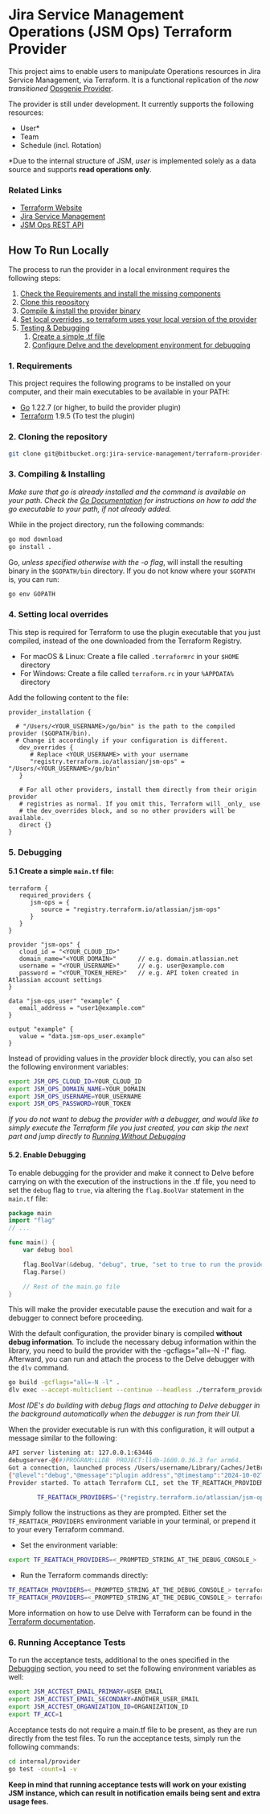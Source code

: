 # Jira Service Management Operations (JSM Ops) Terraform Provider

This project aims to enable users to manipulate Operations resources in Jira Service Management, via Terraform.
It is a functional replication of the _now transitioned_ [Opsgenie Provider](https://github.com/opsgenie/terraform-provider-opsgenie).

The provider is still under development. It currently supports the following resources:

* User\*
* Team
* Schedule (incl. Rotation)

\*Due to the internal structure of JSM, _user_ is implemented solely as a data source and supports **read operations only**.

### Related Links

- [Terraform Website](https://www.terraform.io)
- [Jira Service Management](https://www.atlassian.com/software/jira/service-management?tab=it-operations)
- [JSM Ops REST API](https://developer.atlassian.com/cloud/jira/service-desk-ops/rest/v2/intro/)

## How To Run Locally

The process to run the provider in a local environment requires the following steps:

1. [Check the Requirements and install the missing components](#1-requirements)
2. [Clone this repository](#2-cloning-the-repository)
3. [Compile & install the provider binary](#3-compiling--installing)
4. [Set local overrides, so terraform uses your local version of the provider](#4-setting-local-overrides)
5. [Testing & Debugging](#5-testing--debugging)
   1. [Create a simple .tf file](#51-create-a-simple-maintf-file)
   2. [Configure Delve and the development environment for debugging](#52-debugging)

### 1. Requirements

This project requires the following programs to be installed on your computer, and their main executables to be 
available in your PATH:

-	[Go](https://golang.org/doc/install) 1.22.7 (or higher, to build the provider plugin)
-	[Terraform](https://www.terraform.io/downloads.html) 1.9.5 (To test the plugin)


### 2. Cloning the repository

```bash
git clone git@bitbucket.org:jira-service-management/terraform-provider-jsm-ops.git
```

### 3. Compiling & Installing
_Make sure that go is already installed and the command is available on your path.
Check the [Go Documentation](https://go.dev/wiki/SettingGOPATH) for instructions on how to add the 
go executable to your path, if not already added._

While in the project directory, run the following commands:

```bash
go mod download
go install .
```
Go, _unless specified otherwise with the -o flag_, will install the resulting binary in the `$GOPATH/bin` directory.
If you do not know where your `$GOPATH` is, you can run:
```bash
go env GOPATH
```

### 4. Setting local overrides
This step is required for Terraform to use the plugin executable that you just compiled, 
instead of the one downloaded from the Terraform Registry.

* For macOS & Linux: Create a file called `.terraformrc` in your `$HOME` directory
* For Windows: Create a file called `terraform.rc` in your `%APPDATA%` directory

Add the following content to the file:

```hcl
provider_installation {
  
  # "/Users/<YOUR_USERNAME>/go/bin" is the path to the compiled provider ($GOPATH/bin).
  # Change it accordingly if your configuration is different.
   dev_overrides {
      # Replace <YOUR_USERNAME> with your username
      "registry.terraform.io/atlassian/jsm-ops" = "/Users/<YOUR_USERNAME>/go/bin"
   }

   # For all other providers, install them directly from their origin provider
   # registries as normal. If you omit this, Terraform will _only_ use
   # the dev_overrides block, and so no other providers will be available.
   direct {}
}
```

### 5. Debugging

#### 5.1 Create a simple `main.tf` file:

   ```hcl
   terraform {
      required_providers {
         jsm-ops = {
            source = "registry.terraform.io/atlassian/jsm-ops"
         }
      }
   }
   
   provider "jsm-ops" {
      cloud_id = "<YOUR_CLOUD_ID>"
      domain_name="<YOUR_DOMAIN>"      // e.g. domain.atlassian.net
      username = "<YOUR_USERNAME>"     // e.g. user@example.com
      password = "<YOUR_TOKEN_HERE>"   // e.g. API token created in Atlassian account settings
   }
   
   data "jsm-ops_user" "example" {
      email_address = "user1@example.com"
   }
   
   output "example" {
      value = "data.jsm-ops_user.example"
   }
   ```

Instead of providing values in the _provider_ block directly, you can also set the following environment variables:

```bash
export JSM_OPS_CLOUD_ID=YOUR_CLOUD_ID
export JSM_OPS_DOMAIN_NAME=YOUR_DOMAIN
export JSM_OPS_USERNAME=YOUR_USERNAME
export JSM_OPS_PASSWORD=YOUR_TOKEN
```

_If you do not want to debug the provider with a debugger, and would like to simply execute the Terraform file you 
just created, you can skip the next part and jump directly to [Running Without Debugging](#53-running-without-debugging)_

#### 5.2. Enable Debugging

To enable debugging for the provider and make it connect to Delve before carrying on with the execution of the 
instructions in the .tf file, you need to set the `debug` flag to `true`, via altering the `flag.BoolVar` statement in 
the `main.tf` file:

```go
package main
import "flag"
// ...

func main() {
	var debug bool

	flag.BoolVar(&debug, "debug", true, "set to true to run the provider with support for debuggers like delve")
	flag.Parse()

	// Rest of the main.go file
}
```
This will make the provider executable pause the execution and wait for a debugger to connect before proceeding.

With the default configuration, the provider binary is compiled **without debug information**. 
To include the necessary debug information within the library, you need to build the provider with the 
-gcflags="all=-N -l" flag. Afterward, you can run and attach the process to the Delve debugger with the `dlv` command.

```bash
go build -gcflags="all=-N -l" .
dlv exec --accept-multiclient --continue --headless ./terraform_provider_jsm_ops -- -debug
```
_Most IDE's do building with debug flags and attaching to Delve debugger in the background automatically when the 
debugger is run from their UI._

When the provider executable is run with this configuration, it will output a message similar to the following:

```bash
API server listening at: 127.0.0.1:63446
debugserver-@(#)PROGRAM:LLDB  PROJECT:lldb-1600.0.36.3 for arm64.
Got a connection, launched process /Users/username/Library/Caches/JetBrains/GoLand2024.2/tmp/GoLand/___go_build_github_com_atlassian_terraform_provider_jsm_ops (pid = 47822).
{"@level":"debug","@message":"plugin address","@timestamp":"2024-10-02T00:03:48.057576+03:00","address":"/var/folders/5n/wcvl0l8d4nx15qz3jy9jn7wh0000gn/T/plugin3023012805","network":"unix"}
Provider started. To attach Terraform CLI, set the TF_REATTACH_PROVIDERS environment variable with the following:

        TF_REATTACH_PROVIDERS='{"registry.terraform.io/atlassian/jsm-ops":{"Protocol":"grpc","ProtocolVersion":6,"Pid":47822,"Test":true,"Addr":{"Network":"unix","String":"/var/folders/5n/wcvl0l8d4nx15qz3jy9jn7wh0000gn/T/plugin3023012805"}}}'
```

Simply follow the instructions as they are prompted. Either set the `TF_REATTACH_PROVIDERS` environment variable in 
your terminal, or prepend it to your every Terraform command.

* Set the environment variable:
```bash
export TF_REATTACH_PROVIDERS=<_PROMPTED_STRING_AT_THE_DEBUG_CONSOLE_>
```

* Run the Terraform commands directly:
```bash
TF_REATTACH_PROVIDERS=<_PROMPTED_STRING_AT_THE_DEBUG_CONSOLE_> terraform plan
TF_REATTACH_PROVIDERS=<_PROMPTED_STRING_AT_THE_DEBUG_CONSOLE_> terraform apply
```

More information on how to use Delve with Terraform can be found in the 
[Terraform documentation](https://developer.hashicorp.com/terraform/plugin/debugging).

### 6. Running Acceptance Tests
To run the acceptance tests, additional to the ones specified in the [Debugging](#51-create-a-simple-maintf-file) section, you need to set
the following environment variables as well:

```bash
export JSM_ACCTEST_EMAIL_PRIMARY=USER_EMAIL
export JSM_ACCTEST_EMAIL_SECONDARY=ANOTHER_USER_EMAIL
export JSM_ACCTEST_ORGANIZATION_ID=ORGANIZATION_ID
export TF_ACC=1
```

Acceptance tests do not require a main.tf file to be present, as they are run directly from the test files. To run the acceptance tests,
simply run the following commands:

```bash
cd internal/provider
go test -count=1 -v
```

**Keep in mind that running acceptance tests will work on your existing JSM instance, which can result in notification emails being sent and extra usage fees.**